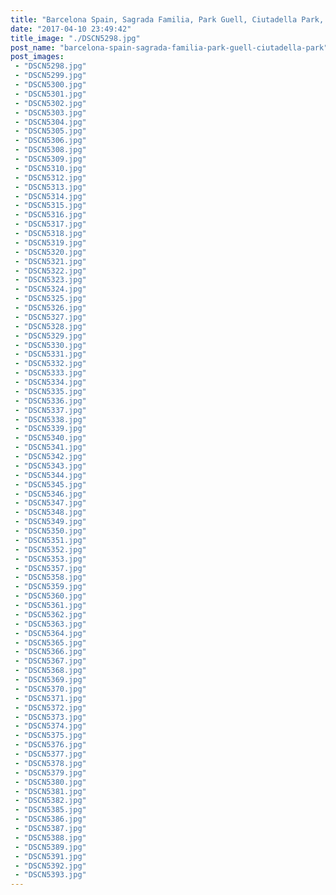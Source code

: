 ```yaml
---
title: "Barcelona Spain, Sagrada Familia, Park Guell, Ciutadella Park, Arc De Triomf"
date: "2017-04-10 23:49:42"
title_image: "./DSCN5298.jpg"
post_name: "barcelona-spain-sagrada-familia-park-guell-ciutadella-park"
post_images: 
 - "DSCN5298.jpg"
 - "DSCN5299.jpg"
 - "DSCN5300.jpg"
 - "DSCN5301.jpg"
 - "DSCN5302.jpg"
 - "DSCN5303.jpg"
 - "DSCN5304.jpg"
 - "DSCN5305.jpg"
 - "DSCN5306.jpg"
 - "DSCN5308.jpg"
 - "DSCN5309.jpg"
 - "DSCN5310.jpg"
 - "DSCN5312.jpg"
 - "DSCN5313.jpg"
 - "DSCN5314.jpg"
 - "DSCN5315.jpg"
 - "DSCN5316.jpg"
 - "DSCN5317.jpg"
 - "DSCN5318.jpg"
 - "DSCN5319.jpg"
 - "DSCN5320.jpg"
 - "DSCN5321.jpg"
 - "DSCN5322.jpg"
 - "DSCN5323.jpg"
 - "DSCN5324.jpg"
 - "DSCN5325.jpg"
 - "DSCN5326.jpg"
 - "DSCN5327.jpg"
 - "DSCN5328.jpg"
 - "DSCN5329.jpg"
 - "DSCN5330.jpg"
 - "DSCN5331.jpg"
 - "DSCN5332.jpg"
 - "DSCN5333.jpg"
 - "DSCN5334.jpg"
 - "DSCN5335.jpg"
 - "DSCN5336.jpg"
 - "DSCN5337.jpg"
 - "DSCN5338.jpg"
 - "DSCN5339.jpg"
 - "DSCN5340.jpg"
 - "DSCN5341.jpg"
 - "DSCN5342.jpg"
 - "DSCN5343.jpg"
 - "DSCN5344.jpg"
 - "DSCN5345.jpg"
 - "DSCN5346.jpg"
 - "DSCN5347.jpg"
 - "DSCN5348.jpg"
 - "DSCN5349.jpg"
 - "DSCN5350.jpg"
 - "DSCN5351.jpg"
 - "DSCN5352.jpg"
 - "DSCN5353.jpg"
 - "DSCN5357.jpg"
 - "DSCN5358.jpg"
 - "DSCN5359.jpg"
 - "DSCN5360.jpg"
 - "DSCN5361.jpg"
 - "DSCN5362.jpg"
 - "DSCN5363.jpg"
 - "DSCN5364.jpg"
 - "DSCN5365.jpg"
 - "DSCN5366.jpg"
 - "DSCN5367.jpg"
 - "DSCN5368.jpg"
 - "DSCN5369.jpg"
 - "DSCN5370.jpg"
 - "DSCN5371.jpg"
 - "DSCN5372.jpg"
 - "DSCN5373.jpg"
 - "DSCN5374.jpg"
 - "DSCN5375.jpg"
 - "DSCN5376.jpg"
 - "DSCN5377.jpg"
 - "DSCN5378.jpg"
 - "DSCN5379.jpg"
 - "DSCN5380.jpg"
 - "DSCN5381.jpg"
 - "DSCN5382.jpg"
 - "DSCN5385.jpg"
 - "DSCN5386.jpg"
 - "DSCN5387.jpg"
 - "DSCN5388.jpg"
 - "DSCN5389.jpg"
 - "DSCN5391.jpg"
 - "DSCN5392.jpg"
 - "DSCN5393.jpg"
---
```



